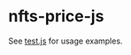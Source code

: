 # nfts-price-js
See [test.js](https://github.com/KowsarAtz/nfts-price-js/blob/main/test.js) for usage examples.
